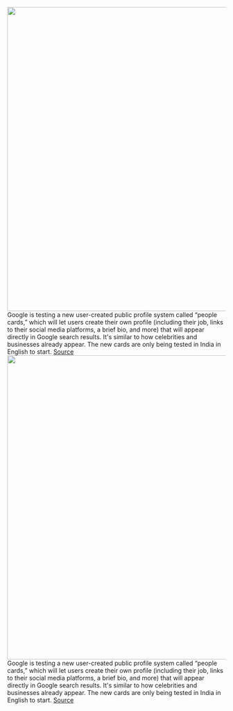<img src='https://cdn.vox-cdn.com/thumbor/ksn9c3_nf21LPy5YUMgAM9o9M6c=/0x0:1080x685/1200x800/filters:focal(454x257:626x429)/cdn.vox-cdn.com/uploads/chorus_image/image/67186428/image1.0.png' width='700px' /><br/>
Google is testing a new user-created public profile system called “people cards,” which will let users create their own profile (including their job, links to their social media platforms, a brief bio, and more) that will appear directly in Google search results. It's similar to how celebrities and businesses already appear. The new cards are only being tested in India in English to start.
<a href='https://www.theverge.com/2020/8/11/21363229/google-profile-people-cards-search-results-user-generated-public'> Source <a/><img src='https://cdn.vox-cdn.com/thumbor/ksn9c3_nf21LPy5YUMgAM9o9M6c=/0x0:1080x685/1200x800/filters:focal(454x257:626x429)/cdn.vox-cdn.com/uploads/chorus_image/image/67186428/image1.0.png' width='700px' /><br/>
Google is testing a new user-created public profile system called “people cards,” which will let users create their own profile (including their job, links to their social media platforms, a brief bio, and more) that will appear directly in Google search results. It's similar to how celebrities and businesses already appear. The new cards are only being tested in India in English to start.
<a href='https://www.theverge.com/2020/8/11/21363229/google-profile-people-cards-search-results-user-generated-public'> Source <a/>